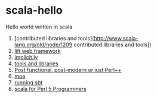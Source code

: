 scala-hello
===========

Hello world written in scala


  1. [contributed libraries and tools](http://www.scala-lang.org/old/node/1209 contributed libraries and tools])
  2. [lift web framework](http://liftweb.net/)
  3. [implicit.ly](http://notes.implicit.ly/)
  4. [tools and libraries](https://wiki.scala-lang.org/display/SW/Tools+and+Libraries)
  5. [Post functional, post-modern or just Perl++](http://blog.enfranchisedmind.com/2010/03/post-functional-scala/)
  6. [moe](https://github.com/MoeOrganization/moe)
  7. [running sbt](http://www.scala-sbt.org/release/docs/Getting-Started/Running.html)
  8. [scala for Perl 5 Programmers](https://github.com/garu/scala-for-perl5-programmers)
